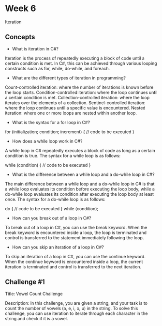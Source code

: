 # Week 6

Iteration

## Concepts

- What is iteration in C#?

Iteration is the process of repeatedly executing a block of code until a certain condition is met. In C#, this can be achieved through various looping constructs such as for, while, do-while, and foreach.

- What are the different types of iteration in programming?

Count-controlled iteration: where the number of iterations is known before the loop starts.
Condition-controlled iteration: where the loop continues until a certain condition is met.
Collection-controlled iteration: where the loop iterates over the elements of a collection.
Sentinel-controlled iteration: where the loop continues until a specific value is encountered.
Nested iteration: where one or more loops are nested within another loop.

- What is the syntax for a for loop in C#?

for (initialization; condition; increment)
{
    // code to be executed
}

- How does a while loop work in C#?

A while loop in C# repeatedly executes a block of code as long as a certain condition is true. The syntax for a while loop is as follows:

while (condition)
{
    // code to be executed
}

- What is the difference between a while loop and a do-while loop in C#?

The main difference between a while loop and a do-while loop in C# is that a while loop evaluates its condition before executing the loop body, while a do-while loop evaluates its condition after executing the loop body at least once. The syntax for a do-while loop is as follows:

do
{
    // code to be executed
} while (condition);

- How can you break out of a loop in C#?

To break out of a loop in C#, you can use the break keyword. When the break keyword is encountered inside a loop, the loop is terminated and control is transferred to the statement immediately following the loop.

- How can you skip an iteration of a loop in C#?

To skip an iteration of a loop in C#, you can use the continue keyword. When the continue keyword is encountered inside a loop, the current iteration is terminated and control is transferred to the next iteration.

## Challenge #1

Title: Vowel Count Challenge

Description: In this challenge, you are given a string, and your task is to count the number of vowels (a, e, i, o, u) in the string. To solve this challenge, you can use iteration to iterate through each character in the string and check if it is a vowel.
